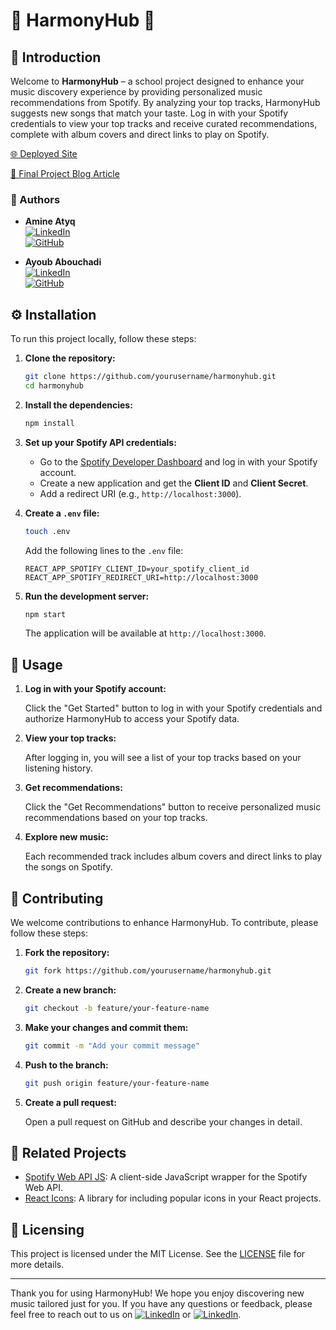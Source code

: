 # 🎵 HarmonyHub 🎵

## 🌟 Introduction

Welcome to **HarmonyHub** – a school project designed to enhance your music discovery experience by providing personalized music recommendations from Spotify. By analyzing your top tracks, HarmonyHub suggests new songs that match your taste. Log in with your Spotify credentials to view your top tracks and receive curated recommendations, complete with album covers and direct links to play on Spotify.

[🌐 Deployed Site](https://hh-2-0-fth8.vercel.app/)

[📄 Final Project Blog Article](https://medium.com/@username/harmonyhub-final-project-summary-123456)

### 👥 Authors

- **Amine Atyq**  
  [![LinkedIn](https://img.shields.io/badge/LinkedIn-0077B5?style=for-the-badge&logo=linkedin&logoColor=white)](https://www.linkedin.com/in/amine-atyq)  
  [![GitHub](https://img.shields.io/badge/GitHub-181717?style=for-the-badge&logo=github&logoColor=white)](https://github.com/atyq96)

- **Ayoub Abouchadi**  
  [![LinkedIn](https://img.shields.io/badge/LinkedIn-0077B5?style=for-the-badge&logo=linkedin&logoColor=white)](https://www.linkedin.com/in/ayoub-abouchadi)  
  [![GitHub](https://img.shields.io/badge/GitHub-181717?style=for-the-badge&logo=github&logoColor=white)](https://github.com/ghifrank)

## ⚙️ Installation

To run this project locally, follow these steps:

1. **Clone the repository:**
    ```bash
    git clone https://github.com/yourusername/harmonyhub.git
    cd harmonyhub
    ```

2. **Install the dependencies:**
    ```bash
    npm install
    ```

3. **Set up your Spotify API credentials:**

   - Go to the [Spotify Developer Dashboard](https://developer.spotify.com/dashboard/) and log in with your Spotify account.
   - Create a new application and get the **Client ID** and **Client Secret**.
   - Add a redirect URI (e.g., `http://localhost:3000`).

4. **Create a `.env` file:**
    ```bash
    touch .env
    ```

    Add the following lines to the `.env` file:
    ```env
    REACT_APP_SPOTIFY_CLIENT_ID=your_spotify_client_id
    REACT_APP_SPOTIFY_REDIRECT_URI=http://localhost:3000
    ```

5. **Run the development server:**
    ```bash
    npm start
    ```

    The application will be available at `http://localhost:3000`.

## 🚀 Usage

1. **Log in with your Spotify account:**

   Click the "Get Started" button to log in with your Spotify credentials and authorize HarmonyHub to access your Spotify data.

2. **View your top tracks:**

   After logging in, you will see a list of your top tracks based on your listening history.

3. **Get recommendations:**

   Click the "Get Recommendations" button to receive personalized music recommendations based on your top tracks.

4. **Explore new music:**

   Each recommended track includes album covers and direct links to play the songs on Spotify.

## 🤝 Contributing

We welcome contributions to enhance HarmonyHub. To contribute, please follow these steps:

1. **Fork the repository:**
    ```bash
    git fork https://github.com/yourusername/harmonyhub.git
    ```

2. **Create a new branch:**
    ```bash
    git checkout -b feature/your-feature-name
    ```

3. **Make your changes and commit them:**
    ```bash
    git commit -m "Add your commit message"
    ```

4. **Push to the branch:**
    ```bash
    git push origin feature/your-feature-name
    ```

5. **Create a pull request:**

   Open a pull request on GitHub and describe your changes in detail.

## 🔗 Related Projects

- [Spotify Web API JS](https://github.com/JMPerez/spotify-web-api-js): A client-side JavaScript wrapper for the Spotify Web API.
- [React Icons](https://github.com/react-icons/react-icons): A library for including popular icons in your React projects.

## 📜 Licensing

This project is licensed under the MIT License. See the [LICENSE](LICENSE) file for more details.

---

Thank you for using HarmonyHub! We hope you enjoy discovering new music tailored just for you. If you have any questions or feedback, please feel free to reach out to us on [![LinkedIn](https://img.shields.io/badge/LinkedIn-0077B5?style=for-the-badge&logo=linkedin&logoColor=white)](https://www.linkedin.com/in/amine-atyq) or [![LinkedIn](https://img.shields.io/badge/LinkedIn-0077B5?style=for-the-badge&logo=linkedin&logoColor=white)](https://www.linkedin.com/in/ayoub-abouchadi).
